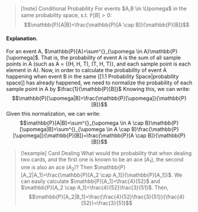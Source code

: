 >[!note] Conditional Probability
>For events $A,B \in \Upomega$ in the same probability space, s.t. $\mathbb{P}[B] >0$:
>$$\mathbb{P}[A|B]=\frac{\mathbb{P}[A \cap B]}{\mathbb{P}[B]}$$
#### Explanation.
For an event A, $\mathbb{P}[A]=\sum^{}_{\upomega \in A}\mathbb{P}[\upomega]$. That is, the probability of event A is the sum of all sample points in A (such as A = {(H, H, T), (T, H, T)}, and each sample point is each element in A). Now, in order to calculate the probability of event A happening when event B in the same [[1.1 Probability Space|probability space]] has already happened, we need to normalize the probability of each sample point in A by $\frac{1}{\mathbb{P}[B]}$ Knowing this, we can write:
$$\mathbb{P}[\upomega|B]=\frac{\mathbb{P}[\upomega]}{\mathbb{P}[B]}$$
Given this normalization, we can write:
$$\mathbb{P}[A|B]=\sum^{}_{\upomega \in A \cap B}\mathbb{P}[\upomega|B]=\sum^{}_{\upomega \in A \cap B}\frac{\mathbb{P}[\upomega]}{\mathbb{P}[B]}=\frac{\mathbb{P}[A \cap B]}{\mathbb{P}[B]}$$

>[!example] Card Dealing
>What would the probability that when dealing two cards, and the first one is known to be an ace ($A_1$), the second one is also an ace ($A_2$)? Then $\mathbb{P}[A_2|A_1]=\frac{\mathbb{P}[A_2 \cap A_1]}{\mathbb{P}[A_1]}$. We can easily calculate $\mathbb{P}[A_1]=\frac{4}{52}$ and $\mathbb{P}[A_2 \cap A_1]=\frac{4}{52}\frac{3}{51}$. Then,
>$$\mathbb{P}[A_2|B_1]=\frac{\frac{4}{52}\frac{3}{51}}{\frac{4}{52}}=\frac{3}{51}$$
